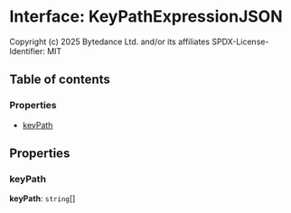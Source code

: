 # Interface: KeyPathExpressionJSON

Copyright (c) 2025 Bytedance Ltd. and/or its affiliates
SPDX-License-Identifier: MIT

## Table of contents

### Properties

* [keyPath](/en/auto-docs/fixed-layout-editor/interfaces/KeyPathExpressionJSON.md#keypath)

## Properties

### keyPath

**keyPath**: `string`\[]
